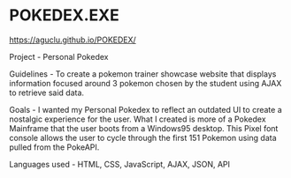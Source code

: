 # POKEDEX.EXE

https://aguclu.github.io/POKEDEX/

Project - Personal Pokedex

Guidelines - To create a pokemon trainer showcase website that displays information focused around 3 pokemon chosen by the student using AJAX to retrieve said data.

Goals - I wanted my Personal Pokedex to reflect an outdated UI to create a nostalgic experience for the user.  What I created is more of a Pokedex Mainframe that the user boots from a Windows95 desktop.  This Pixel font console allows the user to cycle through the first 151 Pokemon using data pulled from the PokeAPI.

Languages used - HTML, CSS, JavaScript, AJAX, JSON, API
